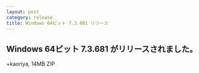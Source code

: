 ```yaml
---
layout: post
category: release
title: Windows 64ビット 7.3.681 リリース
---
```


Windows 64ビット 7.3.681 がリリースされました。
-------------------------------------------------------

+kaoriya, 14MB ZIP
